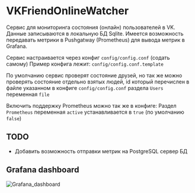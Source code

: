 # VKFriendOnlineWatcher

Сервис для мониторинга состояния (онлайн) пользователей в VK.
Данные записываются в локальную БД Sqlite.
Имеется возможность передавать метрики в Pushgatway (Prometheus) для вывода метрик в Grafana.

Сервис настраивается через конфиг `config/config.conf` (содать самому)
Пример конфига лежит: `config/config.conf.template`

По умолчанию сервис проверят состояние друзей, но так же можно проверять состояние отдельно взятых людей, id который перечислен в файле указанном в конфиге `config/config.conf` раздела `Users` переменная `file`

Включить поддержку Prometheus можно так же в конфиге:
Раздел `Prometheus` переменная `active` устанавливается в `true` (по умолчанию `false`)

## TODO

- Добавить возможность отправки метрик на PostgreSQL сервер БД

## Grafana dashboard

![Grafana_dashboard](https://github.com/eSkry/VKFriendOnlineWatcher/img/dashboard.png)
